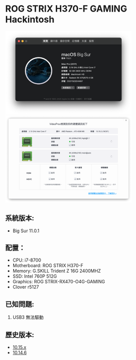# ROG STRIX H370-F GAMING Hackintosh

<img src="./Img/001.png" alt="drawing" width="400"/>
<img src="./Img/002.png" alt="drawing" width="400"/>

## 系統版本:
- Big Sur 11.0.1

## 配置：
- CPU: i7-8700
- Motherboard: ROG STRIX H370-F
- Memory: G.SKILL Trident Z 16G 2400MHZ
- SSD: Intel 760P 512G
- Graphics: ROG STRIX-RX470-O4G-GAMING
- Clover r5127

## 已知問題:
1. USB3 無法驅動

## 歷史版本:
- [10.15.x](https://github.com/ChengYen-Tang/Hackintosh/tree/4a6dbf9703a9e7387d2796bfa0283a211f32d45f)
- [10.14.6](https://github.com/ChengYen-Tang/Hackintosh/tree/2c2ffbc8561eb157fc95d8c7d39116bd3a8252b9)
